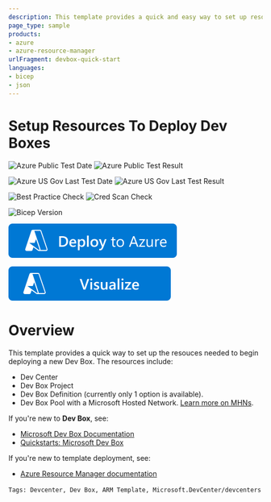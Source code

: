 ```yaml
---
description: This template provides a quick and easy way to set up resouces required to start deploying Dev Boxes.
page_type: sample
products:
- azure
- azure-resource-manager
urlFragment: devbox-quick-start
languages:
- bicep
- json
---
```

# Setup Resources To Deploy Dev Boxes

![Azure Public Test Date](https://azurequickstartsservice.blob.core.windows.net/badges/quickstarts/microsoft.devcenter/devbox-quick-start/PublicLastTestDate.svg)
![Azure Public Test Result](https://azurequickstartsservice.blob.core.windows.net/badges/quickstarts/microsoft.devcenter/devbox-quick-start/PublicDeployment.svg)

![Azure US Gov Last Test Date](https://azurequickstartsservice.blob.core.windows.net/badges/quickstarts/microsoft.devcenter/devbox-quick-start/FairfaxLastTestDate.svg)
![Azure US Gov Last Test Result](https://azurequickstartsservice.blob.core.windows.net/badges/quickstarts/microsoft.devcenter/devbox-quick-start/FairfaxDeployment.svg)

![Best Practice Check](https://azurequickstartsservice.blob.core.windows.net/badges/quickstarts/microsoft.devcenter/devbox-quick-start/BestPracticeResult.svg)
![Cred Scan Check](https://azurequickstartsservice.blob.core.windows.net/badges/quickstarts/microsoft.devcenter/devbox-quick-start/CredScanResult.svg)

![Bicep Version](https://azurequickstartsservice.blob.core.windows.net/badges/quickstarts/microsoft.devcenter/devbox-quick-start/BicepVersion.svg)

[![Deploy To Azure](https://raw.githubusercontent.com/Azure/azure-quickstart-templates/master/1-CONTRIBUTION-GUIDE/images/deploytoazure.svg?sanitize=true)](https://portal.azure.com/#create/Microsoft.Template/uri/https%3A%2F%2Fraw.githubusercontent.com%2FAzure%2Fazure-quickstart-templates%2Fmaster%2Fquickstarts%2Fmicrosoft.devcenter%2Fdevbox-quick-start%2Fazuredeploy.json)

[![Visualize](https://raw.githubusercontent.com/Azure/azure-quickstart-templates/master/1-CONTRIBUTION-GUIDE/images/visualizebutton.svg?sanitize=true)](http://armviz.io/#/?load=https%3A%2F%2Fraw.githubusercontent.com%2FAzure%2Fazure-quickstart-templates%2Fmaster%2Fquickstarts%2Fmicrosoft.devcenter%2Fdevbox-quick-start%2Fazuredeploy.json)

# Overview

This template provides a quick way to set up the resouces needed to begin deploying a new Dev Box. The resources include:

- Dev Center
- Dev Box Project
- Dev Box Definition (currently only 1 option is available).
- Dev Box Pool with a Microsoft Hosted Network. [Learn more on MHNs](https://learn.microsoft.com/en-us/azure/dev-box/how-to-manage-dev-box-pools#create-a-dev-box-pool). 

If you're new to **Dev Box**, see:

- [Microsoft Dev Box Documentation](https://learn.microsoft.com/en-us/azure/dev-box/overview-what-is-microsoft-dev-box)
- [Quickstarts: Microsoft Dev Box](https://learn.microsoft.com/en-us/azure/dev-box/quickstart-configure-dev-box-service?tabs=AzureADJoin)

If you're new to template deployment, see:

- [Azure Resource Manager documentation](https://docs.microsoft.com/azure/azure-resource-manager/)

`Tags: Devcenter, Dev Box, ARM Template, Microsoft.DevCenter/devcenters`
